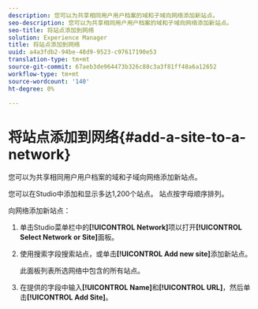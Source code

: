 ```yaml
---
description: 您可以为共享相同用户用户档案的域和子域向网络添加新站点。
seo-description: 您可以为共享相同用户用户档案的域和子域向网络添加新站点。
seo-title: 将站点添加到网络
solution: Experience Manager
title: 将站点添加到网络
uuid: a4a3fdb2-94be-48d9-9523-c97617190e53
translation-type: tm+mt
source-git-commit: 67aeb3de964473b326c88c3a3f81ff48a6a12652
workflow-type: tm+mt
source-wordcount: '140'
ht-degree: 0%

---
```



# 将站点添加到网络{#add-a-site-to-a-network}

您可以为共享相同用户用户档案的域和子域向网络添加新站点。

您可以在Studio中添加和显示多达1,200个站点。 站点按字母顺序排列。

向网络添加新站点：

1. 单击Studio菜单栏中的&#x200B;**[!UICONTROL Network]**&#x200B;项以打开&#x200B;**[!UICONTROL Select Network or Site]**&#x200B;面板。
1. 使用搜索字段搜索站点，或单击&#x200B;**[!UICONTROL Add new site]**&#x200B;添加新站点。

   此面板列表所选网络中包含的所有站点。

1. 在提供的字段中输入&#x200B;**[!UICONTROL Name]**&#x200B;和&#x200B;**[!UICONTROL URL]**，然后单击&#x200B;**[!UICONTROL Add Site]**。
